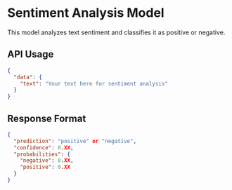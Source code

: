 # Sentiment Analysis Model

This model analyzes text sentiment and classifies it as positive or negative.

## API Usage

```json
{
  "data": {
    "text": "Your text here for sentiment analysis"
  }
}
```

## Response Format

```json
{
  "prediction": "positive" or "negative",
  "confidence": 0.XX,
  "probabilities": {
    "negative": 0.XX,
    "positive": 0.XX
  }
}
```
